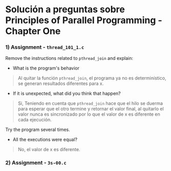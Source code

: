 # Solución a preguntas sobre Principles of Parallel Programming - Chapter One

### 1) Assignment - `thread_101_1.c`

Remove the instructions related to `pthread_join` and explain:

- What is the program's behavior
>Al quitar la función `pthread_join`, el programa ya no es determinístico, se generan resultados diferentes para x.

- If it is unexpected, what did you think that happen?
 
>Si, Teniendo en cuenta que `pthread_join` hace que el hilo se duerma para esperar que el otro termine y retornar el valor final, al quitarlo el valor nunca es sincronizado por lo que el valor de x es diferente en cada ejecución.

Try the program several times.

- All the executions were equal?
 
>No, el valor de x es diferente.

### 2) Assignment - `3s-00.c`
